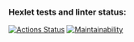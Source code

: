 ### Hexlet tests and linter status:
[![Actions Status](https://github.com/Sterphius/python-project-49/workflows/hexlet-check/badge.svg)](https://github.com/Sterphius/python-project-49/actions)
[![Maintainability](https://api.codeclimate.com/v1/badges/032bf7df2200568ae9b6/maintainability)](https://codeclimate.com/github/Sterphius/python-project-49/maintainability)